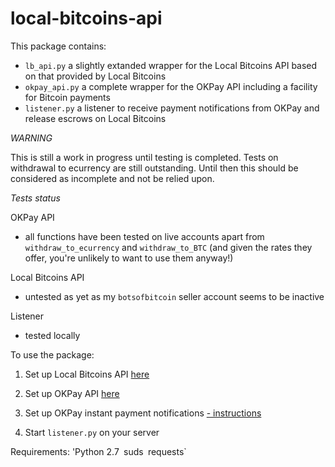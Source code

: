 local-bitcoins-api
==================

This package contains:
- `lb_api.py` a slightly extanded wrapper for the Local Bitcoins API based on that provided by Local Bitcoins
- `okpay_api.py` a complete wrapper for the OKPay API including a facility for Bitcoin payments
- `listener.py` a listener to receive payment notifications from OKPay and release escrows on Local Bitcoins

_WARNING_

This is still a work in progress until testing is completed. Tests on withdrawal to ecurrency are still outstanding.
Until then this should be considered as incomplete and not be relied upon.

_Tests status_

OKPay API
- all functions have been tested on live accounts apart from `withdraw_to_ecurrency` and `withdraw_to_BTC` (and given the rates they offer, you're unlikely to want to use them anyway!)

Local Bitcoins API
- untested as yet as my `botsofbitcoin` seller account seems to be inactive

Listener
- tested locally

To use the package:

1) Set up Local Bitcoins API [here](https://localbitcoins.com/accounts/api/)

2) Set up OKPay API [here](https://www.okpay.com/en/developers/interfaces/setup.html)

3) Set up OKPay instant payment notifications [- instructions](https://www.okpay.com/en/developers/ipn/setup.html)

4) Start `listener.py` on your server

Requirements:
'Python 2.7`
`suds`
`requests`
